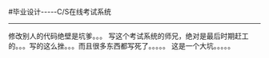 #毕业设计-----C/S在线考试系统
************
修改别人的代码绝壁是坑爹。。。
写这个考试系统的师兄，绝对是最后时期赶工的。。。写的这么挫。。。而且很多东西都写死了。。。。。
这是一个大坑。。。。。

